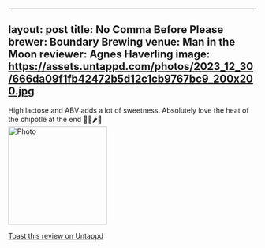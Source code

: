 
---
layout: post
title:  No Comma Before Please
brewer: Boundary Brewing
venue: Man in the Moon
reviewer: Agnes Haverling
image: https://assets.untappd.com/photos/2023_12_30/666da09f1fb42472b5d12c1cb9767bc9_200x200.jpg
---

High lactose and ABV adds a lot of sweetness. Absolutely love the heat of the chipotle at the end 🍫🥥🌶️🥃
						  <br />
						  <img height="200" width="200" src="https://assets.untappd.com/photos/2023_12_30/666da09f1fb42472b5d12c1cb9767bc9_200x200.jpg" alt="Photo">         
						
[Toast this review on Untappd](https://untappd.com/user/&#45;Spacebacon&#45;/checkin/1344767289)
